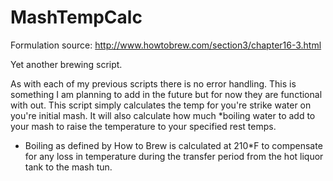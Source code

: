 MashTempCalc
============

Formulation source: http://www.howtobrew.com/section3/chapter16-3.html

Yet another brewing script.

As with each of my previous scripts there is no error handling. This is something I am planning to add in
the future but for now they are functional with out. This script simply calculates the temp for you're
strike water on you're initial mash. It will also calculate how much *boiling water to add to your mash
to raise the temperature to your specified rest temps.

* Boiling as defined by How to Brew is calculated at 210*F to compensate for any loss in temperature
during the transfer period from the hot liquor tank to the mash tun.
